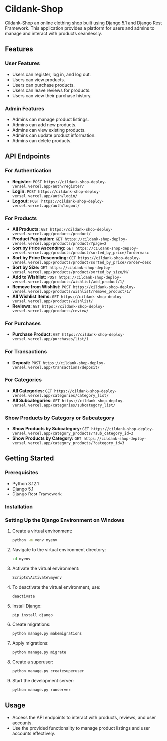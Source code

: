 
# Cildank-Shop

Cildank-Shop  an online clothing shop built using Django 5.1 and Django Rest Framework. This application provides a platform for users and admins to manage and interact with products seamlessly.

## Features

### User Features
- Users can register, log in, and log out.
- Users can view products.
- Users can purchase products.
- Users can leave reviews for products.
- Users can view their purchase history.

### Admin Features
- Admins can manage product listings.
- Admins can add new products.
- Admins can view existing products.
- Admins can update product information.
- Admins can delete products.

## API Endpoints

### For Authentication
- **Register:** `POST https://cildank-shop-deploy-versel.vercel.app/auth/register/`
- **Login:** `POST https://cildank-shop-deploy-versel.vercel.app/auth/login/`
- **Logout:** `POST https://cildank-shop-deploy-versel.vercel.app/auth/logout/`

### For Products
- **All Products:** `GET https://cildank-shop-deploy-versel.vercel.app/products/product/`
- **Product Pagination:** `GET https://cildank-shop-deploy-versel.vercel.app/products/product/?page=2`
- **Sort by Price Ascending:** `GET https://cildank-shop-deploy-versel.vercel.app/products/product/sorted_by_price/?order=asc`
- **Sort by Price Descending:** `GET https://cildank-shop-deploy-versel.vercel.app/products/product/sorted_by_price/?order=desc`
- **Sort by Size:** `GET https://cildank-shop-deploy-versel.vercel.app/products/product/sorted_by_size/M/`
- **Add to Wishlist:** `POST https://cildank-shop-deploy-versel.vercel.app/products/wishlist/add_product/1/`
- **Remove from Wishlist:** `POST https://cildank-shop-deploy-versel.vercel.app/products/wishlist/remove_product/1/`
- **All Wishlist Items:** `GET https://cildank-shop-deploy-versel.vercel.app/products/wishlist/`
- **Reviews:** `GET https://cildank-shop-deploy-versel.vercel.app/products/review/`

### For Purchases
- **Purchase Product:** `GET https://cildank-shop-deploy-versel.vercel.app/purchases/list/1`

### For Transactions
- **Deposit:** `POST https://cildank-shop-deploy-versel.vercel.app/transactions/deposit/`

### For Categories
- **All Categories:** `GET https://cildank-shop-deploy-versel.vercel.app/categories/category_list/`
- **All Subcategories:** `GET https://cildank-shop-deploy-versel.vercel.app/categories/subcategory_list/`

### Show Products by Category or Subcategory
- **Show Products by Subcategory:** `GET https://cildank-shop-deploy-versel.vercel.app/category_products/?sub_category_id=3`
- **Show Products by Category:** `GET https://cildank-shop-deploy-versel.vercel.app/category_products/?category_id=3`


## Getting Started

### Prerequisites

- Python 3.12.1
- Django 5.1
- Django Rest Framework

### Installation


### Setting Up the Django Environment on Windows

1. Create a virtual environment:
   ```bash
   python -m venv myenv
   ```

2. Navigate to the virtual environment directory:
   ```bash
   cd myenv
   ```

3. Activate the virtual environment:
   ```bash
   Scripts\Activate\myenv
   ```

4. To deactivate the virtual environment, use:
   ```bash
   deactivate
   ```

5. Install Django:
   ```bash
   pip install django
   ```

6. Create migrations:
   ```bash
   python manage.py makemigrations
   ```

7. Apply migrations:
   ```bash
   python manage.py migrate
   ```

8. Create a superuser:
   ```bash
   python manage.py createsuperuser
   ```

9. Start the development server:
   ```bash
   python manage.py runserver
   ```


## Usage

- Access the API endpoints to interact with products, reviews, and user accounts.
- Use the provided functionality to manage product listings and user accounts effectively.


